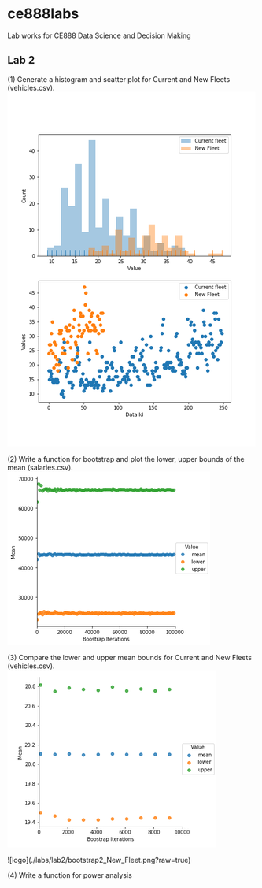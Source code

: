 # ce888labs
Lab works for CE888 Data Science and Decision Making

## Lab 2<br>
(1) Generate a histogram and scatter plot for Current and New Fleets (vehicles.csv).
![logo](./labs/lab2/vehicles_plot.png?raw=true) 

(2) Write a function for bootstrap and plot the lower, upper bounds of the mean (salaries.csv).
![logo](./labs/lab2/bootstrap_confidence.png?raw=true) 

(3) Compare the lower and upper mean bounds for Current and New Fleets (vehicles.csv).
<Current Fleets>
![logo](./labs/lab2/bootstrap2_Current_fleet.png?raw=true)

<New Fleets>
![logo](./labs/lab2/bootstrap2_New_Fleet.png?raw=true) 

(4) Write a function for power analysis